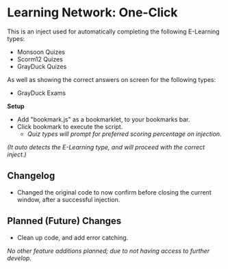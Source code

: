 # Learning Network: One-Click
This is an inject used for automatically completing the following E-Learning types:
- Monsoon Quizes
- Scorm12 Quizes
- GrayDuck Quizes

As well as showing the correct answers on screen for the following types:
- GrayDuck Exams

**Setup**
- Add "bookmark.js" as a bookmarklet, to your bookmarks bar.
- Click bookmark to execute the script.
  - *Quiz types will prompt for preferred scoring percentage on injection.*

*(It auto detects the E-Learning type, and will proceed with the correct inject.)*




Changelog
----
 - Changed the original code to now confirm before closing the current window, after a successful injection.





Planned (Future) Changes
----
 - Clean up code, and add error catching.
 
*No other feature additions planned; due to not having access to further develop.*
